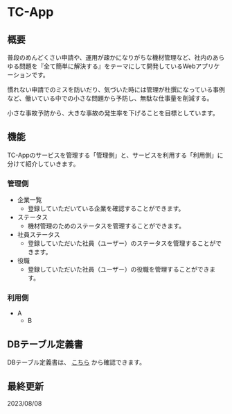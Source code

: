 # TC-App

## 概要
普段のめんどくさい申請や、運用が疎かになりがちな機材管理など、社内のあらゆる問題を『全て簡単に解決する』をテーマにして開発しているWebアプリケーションです。

慣れない申請でのミスを防いだり、気づいた時には管理が杜撰になっている事例など、働いている中での小さな問題から予防し、無駄な仕事量を削減する。

小さな事故予防から、大きな事故の発生率を下げることを目標としています。

## 機能
TC-Appのサービスを管理する「管理側」と、サービスを利用する「利用側」に分けて紹介していきます。
### 管理側
- 企業一覧
  - 登録していただいている企業を確認することができます。
- ステータス
  - 機材管理のためのステータスを管理することができます。
- 社員ステータス
  - 登録していただいた社員（ユーザー）のステータスを管理することができます。
- 役職
  - 登録していただいた社員（ユーザー）の役職を管理することができます。

### 利用側
- A
  - B

## DBテーブル定義書
DBテーブル定義書は、
<a href="https://docs.google.com/spreadsheets/d/1az-DCjk933spyqHm0t_3RNxGZ7uAm3umL2WQ5eCs28A/edit?usp=sharing">こちら</a>
から確認できます。

## 最終更新
2023/08/08
